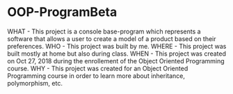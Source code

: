 # OOP-ProgramBeta
WHAT - This project is a console base-program which represents a software that allows a user to create a model of a product based on their preferences.
WHO - This project was built by me.
WHERE - This project was built mostly at home but also during class.
WHEN - This project was created on Oct 27, 2018 during the enrollement of the Object Oriented Programming course.
WHY - This project was created for an Object Oriented Programming course in order to learn more about inheritance, polymorphism, etc.
